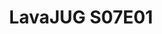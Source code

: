 ---
# Event title (optional)
title: "LavaJUG S07E01"

# When is it? (required)
event_date: "2017-10-12 19:00:00"

# Tell us more about your event! (optional, but... heavily recommended)
description: >
    Une entreprise sans bons développeurs, c’est comme du code sans test unitaire : à un moment ou à un autre, ça ne fonctionnera plus.

    Aussi devient-il impératif, sinon vital, d’attirer les meilleurs d’entre eux, mais également de savoir les garder au sein de son entreprise. Si cela est simple à dire, réussir à le faire correctement et à maintenir un tel contexte attractif n’est pas chose facile.

    Vous vous interrogez sur la façon de créer un environnement de développement qui incite les développeurs à donner le meilleur d’eux-mêmes et à progresser chaque jour ? Vous voulez également vous assurer de la cohérence des évolutions technologiques tout en permettant aux équipes de tester les dernières nouveautés et en ayant une roadmap technologique à suivre ?

    Au sein de nos entreprises respectives, nous avons pu prendre une part active à l’animation des communautés de développeurs et à la mise en mouvement de leur environnement de travail. Nous souhaitons partager nos découvertes, nos expériences et nos convictions.

# Is this event free? (optional)
# Default is true.
is_free: true

# URL of your event, on your own website (optional)
event_url: http://www.lavajug.org/2017/10/12/happy-dev.html

# Where is it? (optional, but then again, heavily recommended)
location:
    name: Amphi Modis
    street_address: 22 Allée Alan Turing
    postal_code: 63000
    city: Clermont-Ferrand

# Keywords describing your event (optional)
# Please, do not add too many tags...
tags: [ LavaJUG ]

# About you!
# Not used yet...
organizer:
    name: "LavaJUG"
    website: http://www.lavajug.org
    twitter: lavajug
---